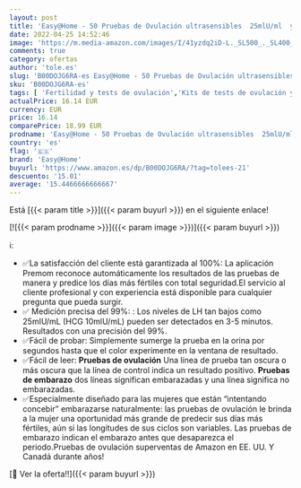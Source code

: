 ```yaml
---
layout: post
title: 'Easy@Home - 50 Pruebas de Ovulación ultrasensibles  25mlU/ml  y 20 Pruebas de Embarazo ultrasensibles  10mlU/ml ：Monitor de Ovulación y Fertilidad Precisos desarrollado por App Premom  iOS & Android  Español - 50LH & 20HCG'
date: 2022-04-25 14:52:46
image: 'https://m.media-amazon.com/images/I/41yzdq2iD-L._SL500_._SL400_.jpg'
comments: true
category: ofertas
author: 'tole.es'
slug: 'B00DOJG6RA-es Easy@Home - 50 Pruebas de Ovulación ultrasensibles...'
sku: 'B00DOJG6RA-es'
tags: [ 'Fertilidad y tests de ovulación','Kits de tests de ovulación y fertilidad','Monitores de diagnóstico y salud','Pruebas médicas y tests','Salud y cuidado personal','Suministros y equipamiento médico','easy@home','embarazo','🇪🇸', ]
actualPrice: 16.14 EUR
currency: EUR
price: 16.14
comparePrice: 18.99 EUR
prodname: 'Easy@Home - 50 Pruebas de Ovulación ultrasensibles  25mlU/ml  y 20 Pruebas de Embarazo ultrasensibles  10mlU/ml ：Monitor de Ovulación y Fertilidad Precisos desarrollado por App Premom  iOS & Android  Español - 50LH & 20HCG'
country: 'es'
flag: '🇪🇸'
brand: 'Easy@Home'
buyurl: 'https://www.amazon.es/dp/B00DOJG6RA/?tag=tolees-21'
descuento: '15.01'
average: '15.4466666666667'
---
```


Está [{{< param title >}}]({{< param buyurl >}}) en el siguiente enlace!

[![{{< param prodname >}}]({{< param image >}})]({{< param buyurl >}})

ℹ️:

- ✅La satisfacción del cliente está garantizada al 100%: La aplicación Premom reconoce automáticamente los resultados de las pruebas de manera y predice los días más fértiles con total seguridad.El servicio al cliente profesional y con experiencia está disponible para cualquier pregunta que pueda surgir.
- ✅ Medición precisa del 99%: : Los niveles de LH tan bajos como 25mIU/mL (HCG 10mlU/mL) pueden ser detectados en 3-5 minutos. Resultados con una precisión del 99%.
- ✅Fácil de probar: Simplemente sumerge la prueba en la orina por segundos hasta que el color experimente en la ventana de resultado.
- ✅Fácil de leer: **Pruebas de ovulación** Una línea de prueba tan oscura o más oscura que la línea de control indica un resultado positivo. **Pruebas de embarazo** dos líneas significan embarazadas y una línea significa no embarazadas.
- ✅Especialmente diseñado para las mujeres que están “intentando concebir” embarazarse naturalmente: las pruebas de ovulación le brinda a la mujer una oportunidad más grande de predecir sus días más fértiles, aún si las longitudes de sus ciclos son variables. Las pruebas de embarazo indican el embarazo antes que desaparezca el periodo.Pruebas de ovulación superventas de Amazon en EE. UU. Y Canadá durante años!

[🛒 Ver la oferta!!]({{< param buyurl >}})
